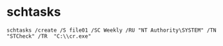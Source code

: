 # schtasks

```text
schtasks /create /S file01 /SC Weekly /RU "NT Authority\SYSTEM" /TN "STCheck" /TR  "C:\\cr.exe"
```

